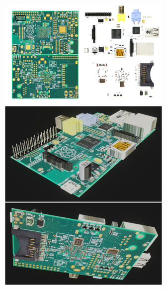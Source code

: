 ![componentry](/ComponentryKiro/rpi_1ab/src/rpi_1ab_componentry.png)
![upper_parts](/ComponentryKiro/rpi_1ab/src/pfp_front.png)
![lower_parts](/ComponentryKiro/rpi_1ab/src/pfp_back.png)